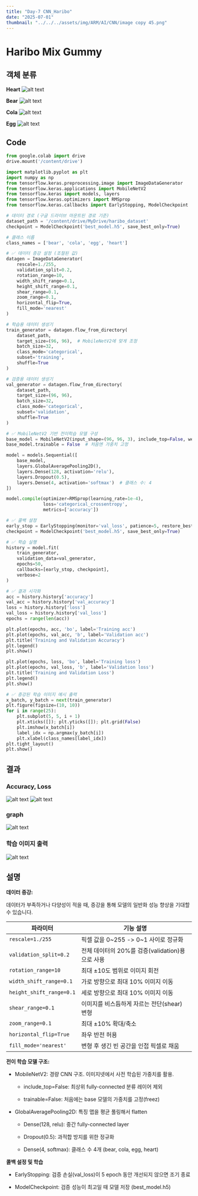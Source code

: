 ```yaml
---
title: "Day-7 CNN_Haribo" 
date: "2025-07-01"
thumbnail: "../../../assets/img/ARM/AI/CNN/image copy 45.png"
---
```


# Haribo Mix Gummy

## 객체 분류
**Heart**
![alt text](../../../assets/img/ARM/AI/CNN/haribo/image.png)

**Bear**
![alt text](<../../../assets/img/ARM/AI/CNN/haribo/image copy 3.png>)

**Cola**
![alt text](<../../../assets/img/ARM/AI/CNN/haribo/image copy 2.png>)

**Egg**
![alt text](<../../../assets/img/ARM/AI/CNN/haribo/image copy.png>)

## Code

```python
from google.colab import drive
drive.mount('/content/drive')

import matplotlib.pyplot as plt
import numpy as np
from tensorflow.keras.preprocessing.image import ImageDataGenerator
from tensorflow.keras.applications import MobileNetV2
from tensorflow.keras import models, layers
from tensorflow.keras.optimizers import RMSprop
from tensorflow.keras.callbacks import EarlyStopping, ModelCheckpoint

# 데이터 경로 (구글 드라이브 마운트된 경로 기준)
dataset_path = '/content/drive/MyDrive/haribo_dataset'
checkpoint = ModelCheckpoint('best_model.h5', save_best_only=True)

# 클래스 이름
class_names = ['bear', 'cola', 'egg', 'heart']

# ✅ 데이터 증강 설정 (조절된 값)
datagen = ImageDataGenerator(
    rescale=1./255,
    validation_split=0.2,
    rotation_range=10,
    width_shift_range=0.1,
    height_shift_range=0.1,
    shear_range=0.1,
    zoom_range=0.1,
    horizontal_flip=True,
    fill_mode='nearest'
)

# 학습용 데이터 생성기
train_generator = datagen.flow_from_directory(
    dataset_path,
    target_size=(96, 96),  # MobileNetV2에 맞게 조정
    batch_size=32,
    class_mode='categorical',
    subset='training',
    shuffle=True
)

# 검증용 데이터 생성기
val_generator = datagen.flow_from_directory(
    dataset_path,
    target_size=(96, 96),
    batch_size=32,
    class_mode='categorical',
    subset='validation',
    shuffle=True
)

# ✅ MobileNetV2 기반 전이학습 모델 구성
base_model = MobileNetV2(input_shape=(96, 96, 3), include_top=False, weights='imagenet')
base_model.trainable = False  # 처음엔 가중치 고정

model = models.Sequential([
    base_model,
    layers.GlobalAveragePooling2D(),
    layers.Dense(128, activation='relu'),
    layers.Dropout(0.5),
    layers.Dense(4, activation='softmax')  # 클래스 수: 4
])

model.compile(optimizer=RMSprop(learning_rate=1e-4),
              loss='categorical_crossentropy',
              metrics=['accuracy'])

# ✅ 콜백 설정
early_stop = EarlyStopping(monitor='val_loss', patience=5, restore_best_weights=True)
checkpoint = ModelCheckpoint('best_model.h5', save_best_only=True)

# ✅ 학습 실행
history = model.fit(
    train_generator,
    validation_data=val_generator,
    epochs=50,
    callbacks=[early_stop, checkpoint],
    verbose=2
)

# ✅ 결과 시각화
acc = history.history['accuracy']
val_acc = history.history['val_accuracy']
loss = history.history['loss']
val_loss = history.history['val_loss']
epochs = range(len(acc))

plt.plot(epochs, acc, 'bo', label='Training acc')
plt.plot(epochs, val_acc, 'b', label='Validation acc')
plt.title('Training and Validation Accuracy')
plt.legend()
plt.show()

plt.plot(epochs, loss, 'bo', label='Training loss')
plt.plot(epochs, val_loss, 'b', label='Validation loss')
plt.title('Training and Validation Loss')
plt.legend()
plt.show()

# ✅ 증강된 학습 이미지 예시 출력
x_batch, y_batch = next(train_generator)
plt.figure(figsize=(10, 10))
for i in range(25):
    plt.subplot(5, 5, i + 1)
    plt.xticks([]); plt.yticks([]); plt.grid(False)
    plt.imshow(x_batch[i])
    label_idx = np.argmax(y_batch[i])
    plt.xlabel(class_names[label_idx])
plt.tight_layout()
plt.show()
```

## 결과

### Accuracy, Loss
![alt text](<../../../assets/img/ARM/AI/CNN/haribo/image copy 4.png>)
![alt text](<../../../assets/img/ARM/AI/CNN/haribo/image copy 4.png>)

### graph
![alt text](<../../../assets/img/ARM/AI/CNN/haribo/image copy 6.png>)

### 학습 이미지 출력
![alt text](<../../../assets/img/ARM/AI/CNN/haribo/image copy 7.png>)


## 설명
**데이터 증강:** 

데이터가 부족하거나 다양성이 적을 때, 증강을 통해 모델의 일반화 성능 향상을 기대할 수 있습니다.

| 파라미터                     | 기능 설명                             |
| ------------------------ | --------------------------------- |
| `rescale=1./255`         | 픽셀 값을 0~255 -> 0~1 사이로 정규화       |
| `validation_split=0.2`   | 전체 데이터의 20%를 검증(validation)용으로 사용 |
| `rotation_range=10`      | 최대 ±10도 범위로 이미지 회전                |
| `width_shift_range=0.1`  | 가로 방향으로 최대 10% 이미지 이동             |
| `height_shift_range=0.1` | 세로 방향으로 최대 10% 이미지 이동             |
| `shear_range=0.1`        | 이미지를 비스듬하게 자르는 전단(shear) 변형       |
| `zoom_range=0.1`         | 최대 ±10% 확대/축소                     |
| `horizontal_flip=True`   | 좌우 반전 허용                          |
| `fill_mode='nearest'`    | 변형 후 생긴 빈 공간을 인접 픽셀로 채움           |

**전이 학습 모델 구조:**

  - MobileNetV2: 경량 CNN 구조. 이미지넷에서 사전 학습된 가중치를 활용.

    - include_top=False: 최상위 fully-connected 분류 레이어 제외

    - trainable=False: 처음에는 base 모델의 가중치를 고정(freez)


  - GlobalAveragePooling2D: 특징 맵을 평균 풀링해서 flatten

    - Dense(128, relu): 중간 fully-connected layer

    - Dropout(0.5): 과적합 방지를 위한 정규화

    - Dense(4, softmax): 클래스 수 4개 (bear, cola, egg, heart)

**콜백 설정 및 학습**
- EarlyStopping: 검증 손실(val_loss)이 5 epoch 동안 개선되지 않으면 조기 종료

- ModelCheckpoint: 검증 성능이 최고일 때 모델 저장 (best_model.h5)
